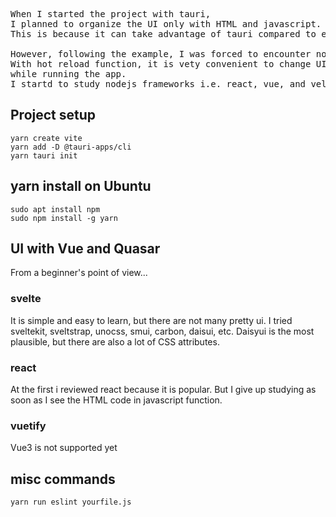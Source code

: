 <pre>
When I started the project with tauri,
I planned to organize the UI only with HTML and javascript.
This is because it can take advantage of tauri compared to electron.

However, following the example, I was forced to encounter nodejs.
With hot reload function, it is vety convenient to change UI
while running the app.
I startd to study nodejs frameworks i.e. react, vue, and velte.
</pre>

## Project setup

```
yarn create vite
yarn add -D @tauri-apps/cli
yarn tauri init
```

## yarn install on Ubuntu

```
sudo apt install npm
sudo npm install -g yarn
```

## UI with Vue and Quasar

From a beginner's point of view...

### svelte

It is simple and easy to learn, but there are not many pretty ui.
I tried sveltekit, sveltstrap, unocss, smui, carbon, daisui, etc.
Daisyui is the most plausible, but there are also a lot of CSS attributes.

### react

At the first i reviewed react because it is popular.
But I give up studying as soon as I see the HTML code in javascript function.

### vuetify

Vue3 is not supported yet

## misc commands

```
yarn run eslint yourfile.js
```

